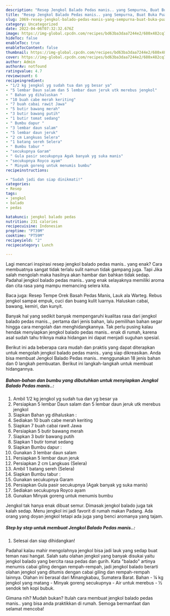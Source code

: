 ```yaml
---
description: "Resep Jengkol Balado Pedas manis.. yang Sempurna, Buat Buka Puasa Enak Banget"
title: "Resep Jengkol Balado Pedas manis.. yang Sempurna, Buat Buka Puasa Enak Banget"
slug: 2069-resep-jengkol-balado-pedas-manis-yang-sempurna-buat-buka-puasa-enak-banget
category: Uncategorized
date: 2022-04-06T07:32:32.676Z
image: https://img-global.cpcdn.com/recipes/bd63ba3daa7244e2/680x482cq70/jengkol-balado-pedas-manis-foto-resep-utama.jpg
hideToc: false
enableToc: true
enableTocContent: false
thumbnail: https://img-global.cpcdn.com/recipes/bd63ba3daa7244e2/680x482cq70/jengkol-balado-pedas-manis-foto-resep-utama.jpg
cover: https://img-global.cpcdn.com/recipes/bd63ba3daa7244e2/680x482cq70/jengkol-balado-pedas-manis-foto-resep-utama.jpg
author: Admin
authorAv: notfound
ratingvalue: 4.7
reviewcount: 6
recipeingredient:
- "1/2 kg jengkol yg sudah tua dan yg besar ya"
- "5 lembar Daun salam dan 5 lembar daun jeruk utk merebus jengkol"
- " Bahan yg dihaluskan "
- "10 buah cabe merah keriting"
- "7 buah cabai rawit Jawa"
- "5 butir bawang merah"
- "3 butir bawang putih"
- "1 butir tomat sedang"
- " Bumbu dapur "
- "3 lembar daun salam"
- "5 lembar daun jeruk"
- "2 cm Langkuas Selera"
- "1 batang sereh Selera"
- " Bumbu tabur "
- "secukupnya Garam"
- " Gula pasir secukupnya Agak banyak yg suka manis"
- "secukupnya Royco ayam"
- " Minyak goreng untuk menumis bumbu"
recipeinstructions:

- "Sudah jadi dan siap dinikmati!"
categories:
- Resep
tags:
- jengkol
- balado
- pedas

katakunci: jengkol balado pedas 
nutrition: 231 calories
recipecuisine: Indonesian
preptime: "PT39M"
cooktime: "PT59M"
recipeyield: "2"
recipecategory: Lunch

---
```



Lagi mencari inspirasi resep jengkol balado pedas manis.. yang enak? Cara membuatnya sangat tidak terlalu sulit namun tidak gampang juga. Tapi Jika salah mengolah maka hasilnya akan hambar dan bahkan tidak sedap. Padahal jengkol balado pedas manis.. yang enak selayaknya memiliki aroma dan cita rasa yang mampu memancing selera kita.


Baca juga: Resep Tempe Orek Basah Pedas Manis, Lauk ala Warteg. Rebus jengkol sampai empuk, cuci dan buang kulit luarnya. Haluskan cabai, bawang, kemiri, dan kunyit.

Banyak hal yang sedikit banyak mempengaruhi kualitas rasa dari jengkol balado pedas manis.., pertama dari jenis bahan, lalu pemilihan bahan segar hingga cara mengolah dan menghidangkannya. Tak perlu pusing kalau hendak menyiapkan jengkol balado pedas manis.. enak di rumah, karena asal sudah tahu triknya maka hidangan ini dapat menjadi suguhan spesial.


Berikut ini ada beberapa cara mudah dan praktis yang dapat diterapkan untuk mengolah jengkol balado pedas manis.. yang siap dikreasikan. Anda bisa membuat Jengkol Balado Pedas manis.. menggunakan 18 jenis bahan dan 0 langkah pembuatan. Berikut ini langkah-langkah untuk membuat hidangannya.

<!--inarticleads1-->

##### Bahan-bahan dan bumbu yang dibutuhkan untuk menyiapkan Jengkol Balado Pedas manis..:

1. Ambil 1/2 kg jengkol yg sudah tua dan yg besar ya
1. Persiapkan 5 lembar Daun salam dan 5 lembar daun jeruk utk merebus jengkol
1. Siapkan  Bahan yg dihaluskan :
1. Sediakan 10 buah cabe merah keriting
1. Siapkan 7 buah cabai rawit Jawa
1. Persiapkan 5 butir bawang merah
1. Siapkan 3 butir bawang putih
1. Siapkan 1 butir tomat sedang
1. Siapkan  Bumbu dapur :
1. Gunakan 3 lembar daun salam
1. Persiapkan 5 lembar daun jeruk
1. Persiapkan 2 cm Langkuas (Selera)
1. Ambil 1 batang sereh (Selera)
1. Siapkan  Bumbu tabur :
1. Gunakan secukupnya Garam
1. Persiapkan  Gula pasir secukupnya (Agak banyak yg suka manis)
1. Sediakan secukupnya Royco ayam
1. Gunakan  Minyak goreng untuk menumis bumbu


Jengkol tak hanya enak dibuat semur. Dimasak jengkol balado juga tak kalah sedap. Menu jengkol ini jadi favorit di rumah makan Padang. Ada orang yang doyan jengkol tetapi ada juga yang benci aromanya yang tajam. 

<!--inarticleads2-->

##### Step by step untuk membuat Jengkol Balado Pedas manis..:


1. Selesai dan siap dihidangkan!

Padahal kalau mahir mengolahnya jengkol bisa jadi lauk yang sedap buat teman nasi hangat. Salah satu olahan jengkol yang banyak disukai yaitu jengkol balado yang bercita rasa pedas dan gurih. Kata &#34;balado&#34; artinya menumis cabai giling dengan rempah-rempah, jadi jengkol balado berarti olahan jengkol yang ditumis dengan cabai giling dan rempah-rempah lainnya. Olahan ini berasal dari Minangkabau, Sumatera Barat. Bahan - ¼ kg jengkol yang matang - Minyak goreng secukupnya - Air untuk merebus - ½ sendok teh kopi bubuk. 

Gimana nih? Mudah bukan? Itulah cara membuat jengkol balado pedas manis.. yang bisa anda praktikkan di rumah. Semoga bermanfaat dan selamat mencoba!
